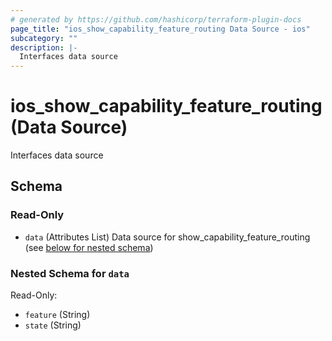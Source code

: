 ```yaml
---
# generated by https://github.com/hashicorp/terraform-plugin-docs
page_title: "ios_show_capability_feature_routing Data Source - ios"
subcategory: ""
description: |-
  Interfaces data source
---
```


# ios_show_capability_feature_routing (Data Source)

Interfaces data source



<!-- schema generated by tfplugindocs -->
## Schema

### Read-Only

- `data` (Attributes List) Data source for show_capability_feature_routing (see [below for nested schema](#nestedatt--data))

<a id="nestedatt--data"></a>
### Nested Schema for `data`

Read-Only:

- `feature` (String)
- `state` (String)
